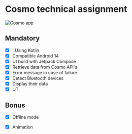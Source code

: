 # Cosmo technical assignment

![Cosmo app](/Users/maxime/Code/Android/Cosmo/screenshots/388shots_so.png)

## Mandatory

* [x] : Using Kotlin
* [x] Compatible Android 14
* [x] UI build with Jetpack Compose
* [x] Retrieve data from Cosmo API's
* [x] Error message in case of failure
* [x] Detect Bluetooth devices
* [x] Display their data
* [x] UT

## Bonus

* [x] Offline mode

* [x] Animation

  


